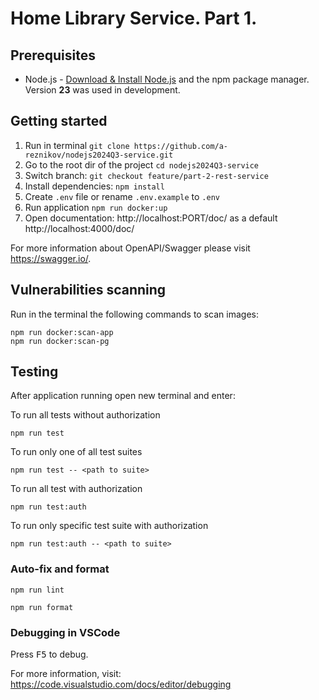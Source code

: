 # Home Library Service. Part 1.

## Prerequisites

- Node.js - [Download & Install Node.js](https://nodejs.org/en/download/) and the npm package manager.
  Version **23** was used in development.

## Getting started

1. Run in terminal `git clone https://github.com/a-reznikov/nodejs2024Q3-service.git`
1. Go to the root dir of the project `cd nodejs2024Q3-service`
1. Switch branch: `git checkout feature/part-2-rest-service`
1. Install dependencies: `npm install`
1. Create `.env` file or rename `.env.example` to `.env`
1. Run application `npm run docker:up`
1. Open documentation: http://localhost:PORT/doc/ as a default http://localhost:4000/doc/

For more information about OpenAPI/Swagger please visit https://swagger.io/.

## Vulnerabilities scanning

Run in the terminal the following commands to scan images:

```
npm run docker:scan-app
npm run docker:scan-pg
```

## Testing

After application running open new terminal and enter:

To run all tests without authorization

```
npm run test
```

To run only one of all test suites

```
npm run test -- <path to suite>
```

To run all test with authorization

```
npm run test:auth
```

To run only specific test suite with authorization

```
npm run test:auth -- <path to suite>
```

### Auto-fix and format

```
npm run lint
```

```
npm run format
```

### Debugging in VSCode

Press <kbd>F5</kbd> to debug.

For more information, visit: https://code.visualstudio.com/docs/editor/debugging
